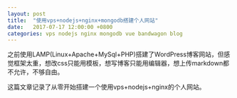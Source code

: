 ```yaml
---
layout: post
title:  "使用vps+nodejs+nginx+mongodb搭建个人网站"
date:   2017-07-17 12:00:00 +0800
categories: vps nodejs nginx mongodb vue bandwagon blog
---
```


之前使用LAMP(Linux+Apache+MySql+PHP)搭建了WordPress博客网站，但感觉框架太重，想改css只能用模板，想写博客只能用编辑器，想上传markdown都不允许，不够自由。

这篇文章记录了从零开始搭建一个使用vps+nodejs+nginx的个人网站。
